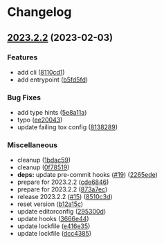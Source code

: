 # Changelog

## [2023.2.2](https://github.com/afuetterer/services-test/compare/v2023.2.2...2023.2.2) (2023-02-03)


### Features

* add cli ([8110cd1](https://github.com/afuetterer/services-test/commit/8110cd14d89d53c60c49e99054b309892541b8e5))
* add entrypoint ([b5fd5fd](https://github.com/afuetterer/services-test/commit/b5fd5fd8115217953e71c30bb8eff3d21b11a655))


### Bug Fixes

* add type hints ([5e8a11a](https://github.com/afuetterer/services-test/commit/5e8a11a1dd3e58d88cf54d05dd5ab3a768974e93))
* typo ([ee20043](https://github.com/afuetterer/services-test/commit/ee2004342375ea18d6795acc62c05bf17609f642))
* update failing tox config ([8138289](https://github.com/afuetterer/services-test/commit/81382897a33e3e8931d76c0eab86c839bb1dbec5))


### Miscellaneous

* cleanup ([1bdac59](https://github.com/afuetterer/services-test/commit/1bdac59220fbfac26f1cfcfa2fbdc214299e4634))
* cleanup ([0f78519](https://github.com/afuetterer/services-test/commit/0f785192c11a9b6abbf42120cbf4f2deefa332b3))
* **deps:** update pre-commit hooks ([#19](https://github.com/afuetterer/services-test/issues/19)) ([2265ede](https://github.com/afuetterer/services-test/commit/2265ede9c39106ab3a50102eb9fb38c97ff5a8f8))
* prepare for 2023.2.2 ([cde6846](https://github.com/afuetterer/services-test/commit/cde6846da5f4eb7a651e600653438213cdac12cb))
* prepare for 2023.2.2 ([873a7ec](https://github.com/afuetterer/services-test/commit/873a7ec7d6a4a4072ff34a418d1422d0b1a52522))
* release 2023.2.2 ([#15](https://github.com/afuetterer/services-test/issues/15)) ([8510c3d](https://github.com/afuetterer/services-test/commit/8510c3d80d9d33880cf2553630eb450e6b31238e))
* reset version ([b12a15c](https://github.com/afuetterer/services-test/commit/b12a15c5bf7595ed34e6d1cf01c9c4cc43649967))
* update editorconfig ([295300d](https://github.com/afuetterer/services-test/commit/295300d7adbdee6ad1b49ee6d9d89553f228bb5c))
* update hooks ([3666e44](https://github.com/afuetterer/services-test/commit/3666e44cecec3c7d6e1491c37d4e7e9a9c01bde4))
* update lockfile ([e416e35](https://github.com/afuetterer/services-test/commit/e416e359213a22108d8e724ace70f622ded0fe1b))
* update lockfile ([dcc4385](https://github.com/afuetterer/services-test/commit/dcc4385e53095104d468cbd22af04162503804c4))

